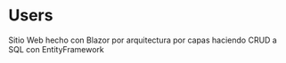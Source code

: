 # Users
Sitio Web hecho con Blazor por arquitectura por capas haciendo CRUD a SQL con EntityFramework
